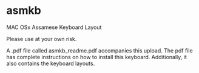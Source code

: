 # asmkb
MAC OSx Assamese Keyboard Layout

Please use at your own risk.

A .pdf file called asmkb_readme.pdf accompanies this upload. The pdf file has complete instructions on how to install this keyboard. Additionally, it also contains the keyboard layouts.
